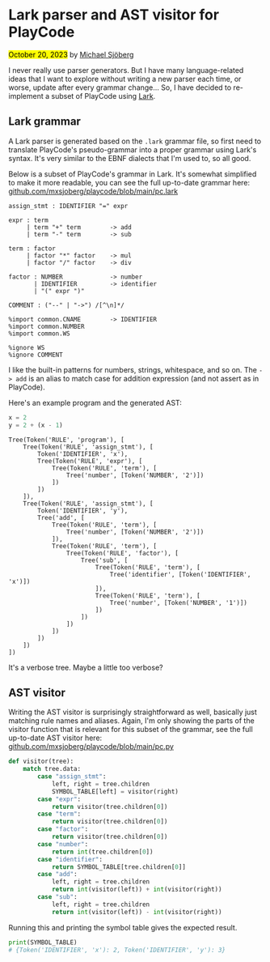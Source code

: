 # Lark parser and AST visitor for PlayCode

<mark>October 20, 2023</mark> by [Michael Sjöberg](/about.html)

I never really use parser generators. But I have many language-related ideas that I want to explore without writing a new parser each time, or worse, update after every grammar change... So, I have decided to re-implement a subset of PlayCode using [Lark](https://github.com/lark-parser/lark).

## Lark grammar

A Lark parser is generated based on the `.lark` grammar file, so first need to translate PlayCode's pseudo-grammar into a proper grammar using Lark's syntax. It's very similar to the EBNF dialects that I'm used to, so all good.

Below is a subset of PlayCode's grammar in Lark. It's somewhat simplified to make it more readable, you can see the full up-to-date grammar here: [github.com/mxsjoberg/playcode/blob/main/pc.lark](https://github.com/mxsjoberg/playcode/blob/main/pc.lark)

```lark
assign_stmt : IDENTIFIER "=" expr

expr : term
     | term "+" term        -> add
     | term "-" term        -> sub

term : factor
     | factor "*" factor    -> mul
     | factor "/" factor    -> div

factor : NUMBER             -> number
       | IDENTIFIER         -> identifier
       | "(" expr ")"

COMMENT : ("--" | "->") /[^\n]*/

%import common.CNAME        -> IDENTIFIER
%import common.NUMBER
%import common.WS

%ignore WS
%ignore COMMENT
```

I like the built-in patterns for numbers, strings, whitespace, and so on. The `-> add` is an alias to match case for addition expression (and not assert as in PlayCode).

Here's an example program and the generated AST:

```python
x = 2
y = 2 + (x - 1)
```

```
Tree(Token('RULE', 'program'), [
    Tree(Token('RULE', 'assign_stmt'), [
        Token('IDENTIFIER', 'x'),
        Tree(Token('RULE', 'expr'), [
            Tree(Token('RULE', 'term'), [
                Tree('number', [Token('NUMBER', '2')])
            ])
        ])
    ]),
    Tree(Token('RULE', 'assign_stmt'), [
        Token('IDENTIFIER', 'y'),
        Tree('add', [
            Tree(Token('RULE', 'term'), [
                Tree('number', [Token('NUMBER', '2')])
            ]),
            Tree(Token('RULE', 'term'), [
                Tree(Token('RULE', 'factor'), [
                    Tree('sub', [
                        Tree(Token('RULE', 'term'), [
                            Tree('identifier', [Token('IDENTIFIER', 'x')])
                        ]),
                        Tree(Token('RULE', 'term'), [
                            Tree('number', [Token('NUMBER', '1')])
                        ])
                    ])
                ])
            ])
        ])
    ])
])
```

It's a verbose tree. Maybe a little too verbose?

## AST visitor

Writing the AST visitor is surprisingly straightforward as well, basically just matching rule names and aliases. Again, I'm only showing the parts of the visitor function that is relevant for this subset of the grammar, see the full up-to-date AST visitor here: [github.com/mxsjoberg/playcode/blob/main/pc.py](https://github.com/mxsjoberg/playcode/blob/main/pc.py)

```python
def visitor(tree):
    match tree.data:
        case "assign_stmt":
            left, right = tree.children
            SYMBOL_TABLE[left] = visitor(right)
        case "expr":
            return visitor(tree.children[0])
        case "term":
            return visitor(tree.children[0])
        case "factor":
            return visitor(tree.children[0])
        case "number":
            return int(tree.children[0])
        case "identifier":
            return SYMBOL_TABLE[tree.children[0]]
        case "add":
            left, right = tree.children
            return int(visitor(left)) + int(visitor(right))
        case "sub":
            left, right = tree.children
            return int(visitor(left)) - int(visitor(right))
```

Running this and printing the symbol table gives the expected result.

```python
print(SYMBOL_TABLE)
# {Token('IDENTIFIER', 'x'): 2, Token('IDENTIFIER', 'y'): 3}
```
